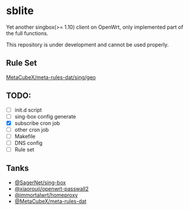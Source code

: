 # sblite

Yet another singbox(>= 1.10) client on OpenWrt, only implemented part of the full functions.

This repository is under development and cannot be used properly.

## Rule Set

[MetaCubeX/meta-rules-dat/sing/geo](https://github.com/MetaCubeX/meta-rules-dat/tree/sing/geo)

## TODO:

- [ ] init.d script
- [ ] sing-box config generate
- [x] subscribe cron job
- [ ] other cron job
- [ ] Makefile
- [ ] DNS config
- [ ] Rule set

## Tanks

- [@SagerNet/sing-box](https://github.com/SagerNet/sing-box)
- [@xiaorouji/openwrt-passwall2](https://github.com/xiaorouji/openwrt-passwall2)
- [@immortalwrt/homeproxy](https://github.com/immortalwrt/homeproxy)
- [@MetaCubeX/meta-rules-dat](https://github.com/MetaCubeX/meta-rules-dat)
